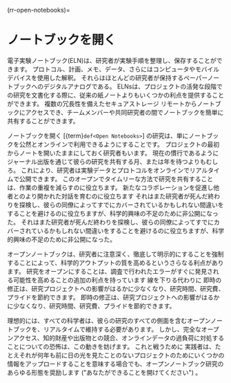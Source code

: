 (rr-open-notebooks)=
# ノートブックを開く

電子実験ノートブック(ELN)は、研究者が実験手順を整理し、保存することができます。 プロトコル、計画、メモ、データ、さらにはコンピュータやモバイルデバイスを使用した解釈。 それらはほとんどの研究者が保持するペーパーノートブックへのデジタルアナログである。 ELNsは、プロジェクトの活発な段階での研究を文書化する際に、従来の紙ノートよりもいくつかの利点を提供することができます。 複数の冗長性を備えたセキュアストレージ リモートからノートブックにアクセスでき、チームメンバーや共同研究者の間でノートブックを簡単に共有することができます。

ノートブックを開く [{term}`def<Open Notebooks>`] の研究は、単にノートブックを公然とオンラインで利用できるようにすることです。 プロジェクトの最初からノートを開いたままにしておく研究者もいます。 現在の慣行であるようにジャーナル出版を通じて彼らの研究を共有する月、または年を待つよりもむしろ。 これにより、研究者は実験データとプロトコルをオンラインでリアルタイムで公開できます。 このオープンでタイムリーな方法で研究を共有することは、作業の重複を減らすのに役立ちます。 新たなコラボレーションを促進し他者とのより開かれた対話を育むのに役立ちます それはまた研究者が死んだ終わりを探検し、彼らの同僚によってすでにカバーされているかもしれない間違いをすることを避けるのに役立ちますが、科学的興味の不足のために非公開になった。 それはまた研究者が死んだ終わりを探検し、彼らの同僚によってすでにカバーされているかもしれない間違いをすることを避けるのに役立ちますが、科学的興味の不足のために非公開になった。

オープンノートブックは、研究者に注意深く、徹底して明示的にすることを強制することによって、科学的アウトプットの質を高めるというさらなる利点があります。 研究をオープンにすることは、調査で行われたエラーがすぐに発見される可能性を高めることの追加の利点を持っています 線を下りる代わりに 即時の修正は、研究プロジェクトへの影響がはるかに少なくなり、研究時間、研究費、プライドを節約できます。 即時の修正は、研究プロジェクトへの影響がはるかに少なくなり、研究時間、研究費、プライドを節約できます。

理想的には、すべての科学者は、彼らの研究のすべての側面を含むオープンノートブックを、リアルタイムで維持する必要があります。 しかし、完全なオープンアクセス、知的財産や出版物との競合、オンラインデータの過負荷に対処することについての恐怖は、この動きを妨げます。 これと戦うために 実践者は、たとえそれが何年も前に日の光を見たことのないプロジェクトのためにいくつかの情報をアップロードすることを意味する場合でも、オープンノートブック研究のあらゆる形態を奨励します ("あなたができることを開けてください") 。
